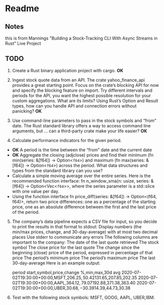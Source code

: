 # Readme

## Notes

this is from Mannings "Building a Stock-Tracking CLI With Async Streams in Rust" Live Project

## TODO

1. Create a Rust binary application project with cargo. **OK**

2. Ingest stock quote data from an API.
        The crate yahoo_finance_api provides a great starting point. Focus on the crate’s blocking API for now and specify the blocking feature on import.
        Try different intervals and periods for the API, you want the highest possible resolution for your custom aggregations. What are its limits?
        Using Rust’s Option and Result types, how can you handle API and connection errors without panicking? **OK**

3. Use command-line parameters to pass in the stock symbols and “from” date.
        The Rust standard library offers a way to access command line arguments, but …
        can a third-party crate make your life easier? **OK**

4. Calculate performance indicators for the given period.
- **OK** A period is the time between the “from” date and the current date
- **OK** Aggregate the closing (adjclose) prices and find their minimum (fn min(series: &[f64]) -> Option<`f64`>) and maximum (fn max(series: &[f64]) -> Option<`f64`>) across the period. What data structures and types from the standard library can you use?
- Calculate a simple moving average over the entire series. Here is the recommended function interface: fn n_window_sma(n: usize, series: &[f64]) -> Option<Vec<`f64`>>, where the series parameter is a std::slice with one value per day.
 - Using the function interface fn price_diff(series: &[f64]) -> Option<(f64, f64)>, return two price differences: one as a percentage of the starting price, one as an absolute difference between the first and the last price of the period.

5. The company’s data pipeline expects a CSV file for input, so you decide to print the results in that format to stdout:
        Display numbers (the min/max prices, change, and 30-day-average) with at most two decimal places
        Use stderr to communicate any errors
        The following columns are important to the company:
            The date of the last quote retrieved
            The stock symbol
            The close price for the last quote
            The change since the beginning (close) price of the period, expressed in percentage of that price
            The period’s minimum price
            The period’s maximum price
            The last 30-day-average
        Here is an example output:

    period start,symbol,price,change %,min,max,30d avg
    2020-07-02T19:30:00+00:00,MSFT,$206.25,50.42%,$131.65,$207.85,$202.35
    2020-07-02T19:30:00+00:00,AAPL,$364.12,79.07%,$192.88,$371.38,$363.40
    2020-07-02T19:30:00+00:00,UBER,$30.68,-30.39%,$14.39,$44.73,$30.38

6. Test with the following stock symbols: MSFT, GOOG, AAPL, UBER,IBM.
